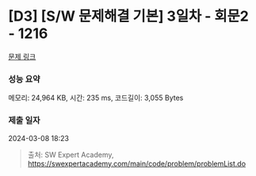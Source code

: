 # [D3] [S/W 문제해결 기본] 3일차 - 회문2 - 1216 

[문제 링크](https://swexpertacademy.com/main/code/problem/problemDetail.do?contestProbId=AV14Rq5aABUCFAYi) 

### 성능 요약

메모리: 24,964 KB, 시간: 235 ms, 코드길이: 3,055 Bytes

### 제출 일자

2024-03-08 18:23



> 출처: SW Expert Academy, https://swexpertacademy.com/main/code/problem/problemList.do